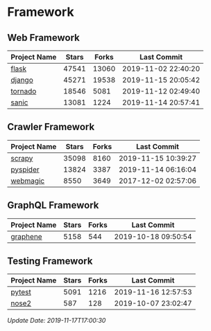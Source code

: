 # Framework

## Web Framework

| Project Name | Stars | Forks | Last Commit |
| ------------ | ----- | ----- | ----------- |
| [flask](https://github.com/pallets/flask) | 47541 | 13060 | 2019-11-02 22:40:20 |
| [django](https://github.com/django/django) | 45271 | 19538 | 2019-11-15 20:05:42 |
| [tornado](https://github.com/tornadoweb/tornado) | 18546 | 5081 | 2019-11-12 02:49:40 |
| [sanic](https://github.com/huge-success/sanic) | 13081 | 1224 | 2019-11-14 20:57:41 |

## Crawler Framework

| Project Name | Stars | Forks | Last Commit |
| ------------ | ----- | ----- | ----------- |
| [scrapy](https://github.com/scrapy/scrapy) | 35098 | 8160 | 2019-11-15 10:39:27 |
| [pyspider](https://github.com/binux/pyspider) | 13824 | 3387 | 2019-11-14 06:16:04 |
| [webmagic](https://github.com/code4craft/webmagic) | 8550 | 3649 | 2017-12-02 02:57:06 |

## GraphQL Framework

| Project Name | Stars | Forks | Last Commit |
| ------------ | ----- | ----- | ----------- |
| [graphene](https://github.com/graphql-python/graphene) | 5158 | 544 | 2019-10-18 09:50:54 |

## Testing Framework

| Project Name | Stars | Forks | Last Commit |
| ------------ | ----- | ----- | ----------- |
| [pytest](https://github.com/pytest-dev/pytest) | 5091 | 1216 | 2019-11-16 12:57:53 |
| [nose2](https://github.com/nose-devs/nose2) | 587 | 128 | 2019-10-07 23:02:47 |

*Update Date: 2019-11-17T17:00:30*